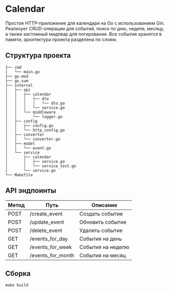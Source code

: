 # Calendar
Простое HTTP-приложение для календаря на Go с использованием Gin. 
Реализует CRUD-операции для событий, поиск по дню, неделе, месяцу, 
а также кастомный мидлвар для логирования. 
Все события хранятся в памяти, архитектура проекта разделена по слоям.

## Структура проекта
```
├── cmd
│   └── main.go
├── go.mod
├── go.sum
├── internal
│   ├── api
│   │   ├── calendar
│   │   │   ├── dto
│   │   │   │   └── dto.go
│   │   │   └── service.go
│   │   └── middleware
│   │       └── logger.go
│   ├── config
│   │   ├── config.go
│   │   └── http_config.go
│   ├── converter
│   │   └── converter.go
│   ├── model
│   │   └── event.go
│   └── service
│       ├── calendar
│       │   ├── service.go
│       │   └── service_test.go
│       └── service.go
└── Makefile
```

## API эндпоинты
| Метод | Путь              | Описание          |
| ----- | ----------------- | ----------------- |
| POST  | /create_event     | Создать событие   |
| POST  | /update_event     | Обновить событие  |
| POST  | /delete_event     | Удалить событие   |
| GET   | /events_for_day   | События на день   |
| GET   | /events_for_week  | События на неделю |
| GET   | /events_for_month | События на месяц  |

## Сборка 
`make build`